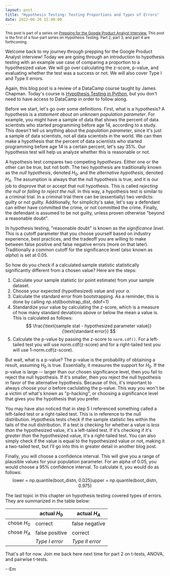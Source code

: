 ```yaml
---
layout: post
title: "Hypothesis Testing: Testing Proportions and Types of Errors"
date: 2022-06-26 15:40:00
---
```


<sub>This post is part of a series on <a href="http://emily-hk.com/welcome-back/">Prepping for the Google Product Analyst Interview.</a>
This post is the first of a four-part series on Hypothesis Testing. Part 2, part 3, and part 4 are forthcoming.</sub>

Welcome back to my journey through prepping for the Google Product Analyst interview! Today we are going through an introduction to hypothesis testing with an example use case of comparing a proportion to a hypothesized value. We will go over calculating the z-score, p-value, and evaluating whether the test was a success or not. We will also cover Type I and Type II errors.

Again, this blog post is a review of a DataCamp course taught by James Chapman. Today's course is <a href="https://campus.datacamp.com/courses/hypothesis-testing-in-python">Hypothesis Testing in Python</a>, but you don't need to have access to DataCamp in order to follow along.

Before we start, let's go over some definitions. First, what is a hypothesis? A hypothesis is a _statement about an unknown population parameter_. For example, you might have a sample of data that shows the percent of data scientists who started programming before age 14, according to a study. This doesn't tell us anything about the _population parameter_, since it's just a sample of data scientists, not all data scientists in the world. We can then make a hypothesis that the percent of data scientists who started programming before age 14 is a certain percent, let's say 35%. Our hypothesis test will help us analyze whether this is reasonable or not.

A hypothesis test compares two competing _hypotheses_. Either one or the other can be true, but not both. The two hypothesis are traditionally known as the _null hypothesis_, denoted $H_0$, and the _alternative hypothesis_, denoted $H_A$. The assumption is always that the null hypothesis is true, and it is our job to disprove that or accept that null hypothesis. This is called _rejecting the null_ or _failing to reject the null_. In this way, a hypothesis test is similar to a criminal trial. In a criminal trial there can be (essentially) two verdicts: guilty or not guilty. Additionally, for simplicity's sake, let's say a defendant can either have committed the crime, or not committed the crime. Finally, the defendant is assumed to be not guilty, unless proven otherwise "beyond a reasonable doubt".

In hypothesis testing, "reasonable doubt" is known as the _significance level_. This is a cutoff parameter that you choose yourself based on industry experience, best practices, and the tradeoff you are willing to make between false positive and false negative errors (more on that later). Traditionally a common cutoff for the significance level (also known as _alpha_) is set at 0.05.

So how do you check if a calculated sample statistic statistically significantly different from a chosen value? Here are the steps:

1. Calculate your sample statistic (or point estimate) from your sample dataset.
2. Choose your expected (hypothesized) value and your $\alpha$.
3. Calculate the standard error from bootstrapping. As a reminder, this is done by calling $np.std(\text{bootstrap_dist, ddof=}1)$
4. Standardize your value by calculating the z-score, which is a measure of how many standard deviations above or below the mean a value is. This is calculated as follows:
$$ \frac{\text{sample stat - hypothesized parameter value}}{\text{standard error}} $$
5. Calculate the p-value by passing the z-score to `norm.cdf()`. For a left-tailed test you will use $\text{norm.cdf(z-score)}$ and for a right-tailed test you will use $\text{1-norm.cdf(z-score)}$.

But wait, what is a p-value? The p-value is the probability of obtaining a result, assuming $H_0$ is true. Essentially, it measures the support for $H_0$. If the p-value is large -- larger than our chosen significance level, then you fail to reject the null hypothesis. If it's smaller, then you reject the null hypothesis in favor of the alternative hypothesis. Because of this, it's important to always choose your $\alpha$ before caclulating the p-value. This way you won't be a victim of what's known as "p-hacking", or choosing a significance level that gives you the hypothesis that you prefer.

You may have also noticed that in step 5 I referenced something called a left-tailed test or a right-tailed test. This is in reference to the null distribution. Hypothesis tests check if the sample statistic lies within the tails of the null distribution. If a test is checking for whether a value is _less than_ the hypothesized value, it's a left-tailed test. If it's checking if it's _greater than_ the hypothesized value, it's a right-tailed test. You can also simply check if the value is equal to the hypothesized value or not, making it a two-tailed test, but I'll go into this in greater detail in another blog post.

Finally, you will choose a confidence interval. This will give you a range of plausible values for your population parameter. For an alpha of 0.05, you would choose a 95% confidence interval. To calculate it, you would do as follows:
$$ \text{lower = np.quantile(boot_distn, 0.025)}
\text{upper = np.quantile(boot_distn, 0.975)} $$

The last topic in this chapter on hypothesis testing covered types of errors. They are summarized in the table below:

|             | actual $H_0$   | actual $H_A$    |
|-------------|----------------|-----------------|
| chose $H_0$ | correct        | false negative  |
| chose $H_A$ | false positive | correct         |
|             | *Type I error* | *Type II error* |

That's all for now. Join me back here next time for part 2 on t-tests, ANOVA, and pairwise t-tests.

--Em